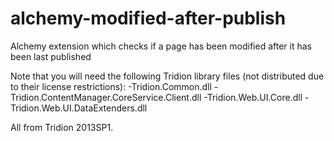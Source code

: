 # alchemy-modified-after-publish
Alchemy extension which checks if a page has been modified after it has been last published

Note that you will need the following Tridion library files (not distributed due to their license restrictions):
-Tridion.Common.dll
-Tridion.ContentManager.CoreService.Client.dll
-Tridion.Web.UI.Core.dll
-Tridion.Web.UI.DataExtenders.dll

All from Tridion 2013SP1.

